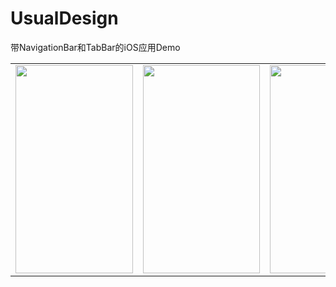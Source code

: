 # UsualDesign

带NavigationBar和TabBar的iOS应用Demo
<table>
    <tr>
        <td><img src="https://github.com/AnthonyFrom/UsualDesign/blob/master/Pics/IMG_3697.jpeg" width="187.5" height="333.5"></td>
        <td><img src="https://github.com/AnthonyFrom/UsualDesign/blob/master/Pics/IMG_3776.PNG" width="187.5" height="333.5"></td>
        <td><img src="https://github.com/AnthonyFrom/UsualDesign/blob/master/Pics/IMG_3777.PNG" width="187.5" height="333.5"></td>
    </tr>
</table>